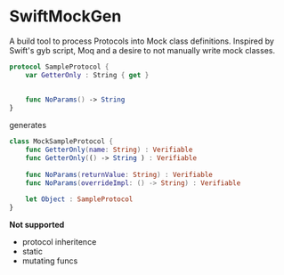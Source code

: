 # SwiftMockGen
A build tool to process Protocols into Mock class definitions. Inspired by Swift's gyb script, Moq and a desire to not manually write mock classes.

```swift
protocol SampleProtocol {
    var GetterOnly : String { get }
    
    
    func NoParams() -> String
}
```

generates

```swift
class MockSampleProtocol {
    func GetterOnly(name: String) : Verifiable
    func GetterOnly(() -> String ) : Verifiable
    
    func NoParams(returnValue: String) : Verifiable
    func NoParams(overrideImpl: () -> String) : Verifiable
    
    let Object : SampleProtocol
}
```

**Not supported**
* protocol inheritence
* static
* mutating funcs
